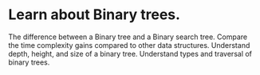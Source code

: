 # Learn about Binary trees.
The difference between a Binary tree and a Binary search tree.
Compare the time complexity gains compared to other data structures.
Understand depth, height, and size of a binary tree.
Understand types and traversal of binary trees.
